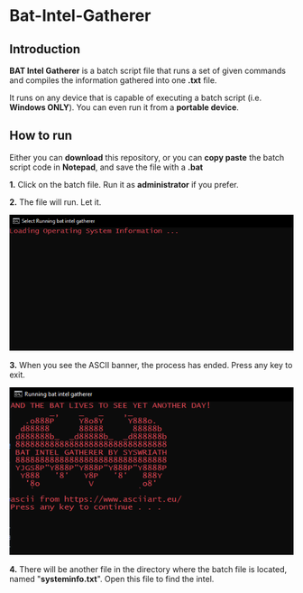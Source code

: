 # Bat-Intel-Gatherer


<h2>Introduction</h2>
<p> <b>BAT Intel Gatherer</b> is a batch script file that runs a set of given commands and compiles the information gathered into one <b>.txt</b> file. </p>
<p> It runs on any device that is capable of executing a batch script (i.e. <b>Windows ONLY</b>). You can even run it from a <b>portable device</b>. </p>

<h2>How to run</h2>
<p>Either you can <b>download</b> this repository, or you can <b>copy paste</b> the batch script code in <b>Notepad</b>, and save the file with a <b>.bat</b></p>
<p><b>1.</b> Click on the batch file. Run it as <b>administrator</b> if you prefer.</p>
<p><b>2.</b> The file will run. Let it.</p>
<img src="loading.png">
<p><b>3.</b> When you see the ASCII banner, the process has ended. Press any key to exit.</p>
<img src="ascii-banner.png">
<p><b>4.</b> There will be another file in the directory where the batch file is located, named "<b>systeminfo.txt</b>". Open this file to find the intel.</p>

